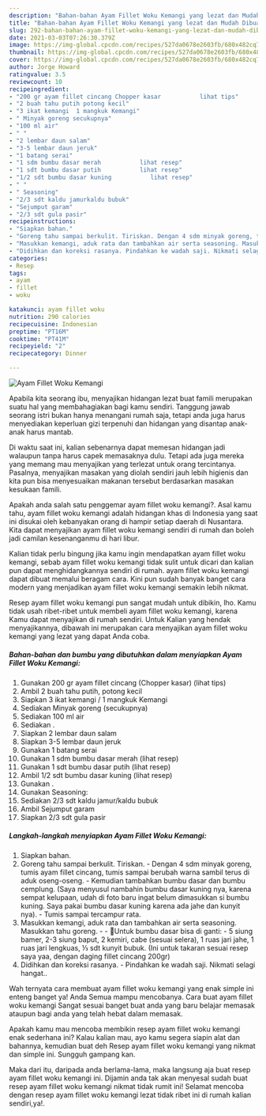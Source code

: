 ```yaml
---
description: "Bahan-bahan Ayam Fillet Woku Kemangi yang lezat dan Mudah Dibuat"
title: "Bahan-bahan Ayam Fillet Woku Kemangi yang lezat dan Mudah Dibuat"
slug: 292-bahan-bahan-ayam-fillet-woku-kemangi-yang-lezat-dan-mudah-dibuat
date: 2021-03-03T07:26:30.379Z
image: https://img-global.cpcdn.com/recipes/527da0678e2603fb/680x482cq70/ayam-fillet-woku-kemangi-foto-resep-utama.jpg
thumbnail: https://img-global.cpcdn.com/recipes/527da0678e2603fb/680x482cq70/ayam-fillet-woku-kemangi-foto-resep-utama.jpg
cover: https://img-global.cpcdn.com/recipes/527da0678e2603fb/680x482cq70/ayam-fillet-woku-kemangi-foto-resep-utama.jpg
author: Jorge Howard
ratingvalue: 3.5
reviewcount: 10
recipeingredient:
- "200 gr ayam fillet cincang Chopper kasar           lihat tips"
- "2 buah tahu putih potong kecil"
- "3 ikat kemangi  1 mangkuk Kemangi"
- " Minyak goreng secukupnya"
- "100 ml air"
- " "
- "2 lembar daun salam"
- "3-5 lembar daun jeruk"
- "1 batang serai"
- "1 sdm bumbu dasar merah           lihat resep"
- "1 sdt bumbu dasar putih           lihat resep"
- "1/2 sdt bumbu dasar kuning           lihat resep"
- " "
- " Seasoning"
- "2/3 sdt kaldu jamurkaldu bubuk"
- "Sejumput garam"
- "2/3 sdt gula pasir"
recipeinstructions:
- "Siapkan bahan."
- "Goreng tahu sampai berkulit. Tiriskan. Dengan 4 sdm minyak goreng, tumis ayam fillet cincang, tumis sampai berubah warna sambil terus di aduk oseng-oseng. Kemudian tambahkan bumbu dasar dan bumbu cemplung. (Saya menyusul nambahin bumbu dasar kuning nya, karena sempat kelupaan, udah di foto baru ingat belum dimasukkan si bumbu kuning. Saya pakai bumbu dasar kuning karena ada jahe dan kunyit nya). Tumis sampai tercampur rata."
- "Masukkan kemangi, aduk rata dan tambahkan air serta seasoning. Masukkan tahu goreng.  🌺Untuk bumbu dasar bisa di ganti: 5 siung bamer, 2-3 siung baput, 2 kemiri, cabe (sesuai selera), 1 ruas jari jahe, 1 ruas jari lengkuas, ⅓ sdt kunyit bubuk. (Ini untuk takaran sesuai resep saya yaa, dengan daging fillet cincang 200gr)"
- "Didihkan dan koreksi rasanya. Pindahkan ke wadah saji. Nikmati selagi hangat.."
categories:
- Resep
tags:
- ayam
- fillet
- woku

katakunci: ayam fillet woku 
nutrition: 290 calories
recipecuisine: Indonesian
preptime: "PT16M"
cooktime: "PT41M"
recipeyield: "2"
recipecategory: Dinner

---
```



![Ayam Fillet Woku Kemangi](https://img-global.cpcdn.com/recipes/527da0678e2603fb/680x482cq70/ayam-fillet-woku-kemangi-foto-resep-utama.jpg)

Apabila kita seorang ibu, menyajikan hidangan lezat buat famili merupakan suatu hal yang membahagiakan bagi kamu sendiri. Tanggung jawab seorang istri bukan hanya menangani rumah saja, tetapi anda juga harus menyediakan keperluan gizi terpenuhi dan hidangan yang disantap anak-anak harus mantab.

Di waktu  saat ini, kalian sebenarnya dapat memesan hidangan jadi walaupun tanpa harus capek memasaknya dulu. Tetapi ada juga mereka yang memang mau menyajikan yang terlezat untuk orang tercintanya. Pasalnya, menyajikan masakan yang diolah sendiri jauh lebih higienis dan kita pun bisa menyesuaikan makanan tersebut berdasarkan masakan kesukaan famili. 



Apakah anda salah satu penggemar ayam fillet woku kemangi?. Asal kamu tahu, ayam fillet woku kemangi adalah hidangan khas di Indonesia yang saat ini disukai oleh kebanyakan orang di hampir setiap daerah di Nusantara. Kita dapat menyajikan ayam fillet woku kemangi sendiri di rumah dan boleh jadi camilan kesenanganmu di hari libur.

Kalian tidak perlu bingung jika kamu ingin mendapatkan ayam fillet woku kemangi, sebab ayam fillet woku kemangi tidak sulit untuk dicari dan kalian pun dapat menghidangkannya sendiri di rumah. ayam fillet woku kemangi dapat dibuat memalui beragam cara. Kini pun sudah banyak banget cara modern yang menjadikan ayam fillet woku kemangi semakin lebih nikmat.

Resep ayam fillet woku kemangi pun sangat mudah untuk dibikin, lho. Kamu tidak usah ribet-ribet untuk membeli ayam fillet woku kemangi, karena Kamu dapat menyajikan di rumah sendiri. Untuk Kalian yang hendak menyajikannya, dibawah ini merupakan cara menyajikan ayam fillet woku kemangi yang lezat yang dapat Anda coba.

<!--inarticleads1-->

##### Bahan-bahan dan bumbu yang dibutuhkan dalam menyiapkan Ayam Fillet Woku Kemangi:

1. Gunakan 200 gr ayam fillet cincang (Chopper kasar)           (lihat tips)
1. Ambil 2 buah tahu putih, potong kecil
1. Siapkan 3 ikat kemangi / 1 mangkuk Kemangi
1. Sediakan  Minyak goreng (secukupnya)
1. Sediakan 100 ml air
1. Sediakan  .
1. Siapkan 2 lembar daun salam
1. Siapkan 3-5 lembar daun jeruk
1. Gunakan 1 batang serai
1. Gunakan 1 sdm bumbu dasar merah           (lihat resep)
1. Gunakan 1 sdt bumbu dasar putih           (lihat resep)
1. Ambil 1/2 sdt bumbu dasar kuning           (lihat resep)
1. Gunakan  .
1. Gunakan  Seasoning:
1. Sediakan 2/3 sdt kaldu jamur/kaldu bubuk
1. Ambil Sejumput garam
1. Siapkan 2/3 sdt gula pasir




<!--inarticleads2-->

##### Langkah-langkah menyiapkan Ayam Fillet Woku Kemangi:

1. Siapkan bahan.
1. Goreng tahu sampai berkulit. Tiriskan. - Dengan 4 sdm minyak goreng, tumis ayam fillet cincang, tumis sampai berubah warna sambil terus di aduk oseng-oseng. - Kemudian tambahkan bumbu dasar dan bumbu cemplung. (Saya menyusul nambahin bumbu dasar kuning nya, karena sempat kelupaan, udah di foto baru ingat belum dimasukkan si bumbu kuning. Saya pakai bumbu dasar kuning karena ada jahe dan kunyit nya). - Tumis sampai tercampur rata.
1. Masukkan kemangi, aduk rata dan tambahkan air serta seasoning. Masukkan tahu goreng. -  - 🌺Untuk bumbu dasar bisa di ganti: - 5 siung bamer, 2-3 siung baput, 2 kemiri, cabe (sesuai selera), 1 ruas jari jahe, 1 ruas jari lengkuas, ⅓ sdt kunyit bubuk. (Ini untuk takaran sesuai resep saya yaa, dengan daging fillet cincang 200gr)
1. Didihkan dan koreksi rasanya. - Pindahkan ke wadah saji. Nikmati selagi hangat..




Wah ternyata cara membuat ayam fillet woku kemangi yang enak simple ini enteng banget ya! Anda Semua mampu mencobanya. Cara buat ayam fillet woku kemangi Sangat sesuai banget buat anda yang baru belajar memasak ataupun bagi anda yang telah hebat dalam memasak.

Apakah kamu mau mencoba membikin resep ayam fillet woku kemangi enak sederhana ini? Kalau kalian mau, ayo kamu segera siapin alat dan bahannya, kemudian buat deh Resep ayam fillet woku kemangi yang nikmat dan simple ini. Sungguh gampang kan. 

Maka dari itu, daripada anda berlama-lama, maka langsung aja buat resep ayam fillet woku kemangi ini. Dijamin anda tak akan menyesal sudah buat resep ayam fillet woku kemangi nikmat tidak rumit ini! Selamat mencoba dengan resep ayam fillet woku kemangi lezat tidak ribet ini di rumah kalian sendiri,ya!.

